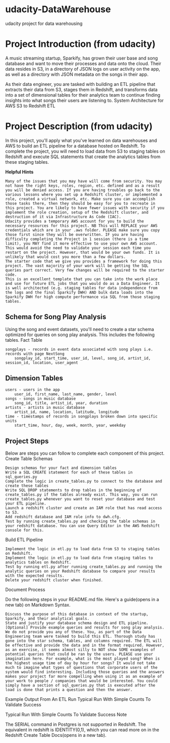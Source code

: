 # udacity-DataWarehouse
udacity project for data  warehousing

# Project Introduction (from udacity)
A music streaming startup, Sparkify, has grown their user base and song database and want to move their processes and data onto the cloud. Their data resides in S3, in a directory of JSON logs on user activity on the app, as well as a directory with JSON metadata on the songs in their app.

As their data engineer, you are tasked with building an ETL pipeline that extracts their data from S3, stages them in Redshift, and transforms data into a set of dimensional tables for their analytics team to continue finding insights into what songs their users are listening to.
System Architecture for AWS S3 to Redshift ETL

# Project Description (from udacity)
In this project, you'll apply what you've learned on data warehouses and AWS to build an ETL pipeline for a database hosted on Redshift. To complete the project, you will need to load data from S3 to staging tables on Redshift and execute SQL statements that create the analytics tables from these staging tables.

**Helpful Hints**

    Many of the issues that you may have will come from security. You may not have the right keys, roles, region, etc. defined and as a result you will be denied access. If you are having troubles go back to the various lessons where you set up a Redshift cluster, or implemented a role, created a virtual network, etc. Make sure you can accomplish those tasks there, then they should be easy for you to recreate in this project. You are likely to have fewer issues with security if you implement the role creation, setup of the Redshift cluster, and destruction of it via Infrastructure As Code (IAC).
    Udacity provides a temporary AWS account for you to build the necessary resources for this project. NB This will REPLACE your AWS credentials which are in your .aws folder. PLEASE make sure you copy those first since they will be overwritten. IF you are having difficulty completing the Project in 1 session (there is a time limit), you MAY find it more effective to use your own AWS account. This would avoid the need to validate your session each time you restart on the project. However, that would be your own funds. It is unlikely that would cost you more than a few dollars.
    The starter code that we give you provides a framework for doing this project. The vast majority of your work will be getting the SQL queries part correct. Very few changes will be required to the starter code.
    This is an excellent template that you can take into the work place and use for future ETL jobs that you would do as a Data Engineer. It is well architected (e.g. staging tables for data independence from the logs and the final Sparkify DWH) AND bulk data loads into the Sparkify DWH for high compute performance via SQL from those staging tables.

## Schema for Song Play Analysis

Using the song and event datasets, you'll need to create a star schema optimized for queries on song play analysis. This includes the following tables.
Fact Table

    songplays - records in event data associated with song plays i.e. records with page NextSong
        songplay_id, start_time, user_id, level, song_id, artist_id, session_id, location, user_agent

## Dimension Tables

    users - users in the app
        user_id, first_name, last_name, gender, level
    songs - songs in music database
        song_id, title, artist_id, year, duration
    artists - artists in music database
        artist_id, name, location, latitude, longitude
    time - timestamps of records in songplays broken down into specific units
        start_time, hour, day, week, month, year, weekday


## Project Steps

Below are steps you can follow to complete each component of this project.
Create Table Schemas

    Design schemas for your fact and dimension tables
    Write a SQL CREATE statement for each of these tables in sql_queries.py
    Complete the logic in create_tables.py to connect to the database and create these tables
    Write SQL DROP statements to drop tables in the beginning of create_tables.py if the tables already exist. This way, you can run create_tables.py whenever you want to reset your database and test your ETL pipeline.
    Launch a redshift cluster and create an IAM role that has read access to S3.
    Add redshift database and IAM role info to dwh.cfg.
    Test by running create_tables.py and checking the table schemas in your redshift database. You can use Query Editor in the AWS Redshift console for this.

Build ETL Pipeline

    Implement the logic in etl.py to load data from S3 to staging tables on Redshift.
    Implement the logic in etl.py to load data from staging tables to analytics tables on Redshift.
    Test by running etl.py after running create_tables.py and running the analytic queries on your Redshift database to compare your results with the expected results.
    Delete your redshift cluster when finished.

Document Process

Do the following steps in your README.md file. Here's a guide(opens in a new tab) on Markdown Syntax.

    Discuss the purpose of this database in context of the startup, Sparkify, and their analytical goals.
    State and justify your database schema design and ETL pipeline.
    [Optional] Provide example queries and results for song play analysis. We do not provide you any of these. You, as part of the Data Engineering team were tasked to build this ETL. Thorough study has gone into the star schema, tables, and columns required. The ETL will be effective and provide the data and in the format required. However, as an exercise, it seems almost silly to NOT show SOME examples of potential queries that could be ran by the users. PLEASE use your imagination here. For example, what is the most played song? When is the highest usage time of day by hour for songs? It would not take much to imagine what types of questions that corporate users of the system would find interesting. Including those queries and the answers makes your project far more compelling when using it as an example of your work to people / companies that would be interested. You could simply have a section of sql_queries.py that is executed after the load is done that prints a question and then the answer.

Example Output From An ETL Run
Typical Run With Simple Counts To Validate Success

Typical Run With Simple Counts To Validate Success
Note

The SERIAL command in Postgres is not supported in Redshift. The equivalent in redshift is IDENTITY(0,1), which you can read more on in the Redshift Create Table Docs(opens in a new tab).
